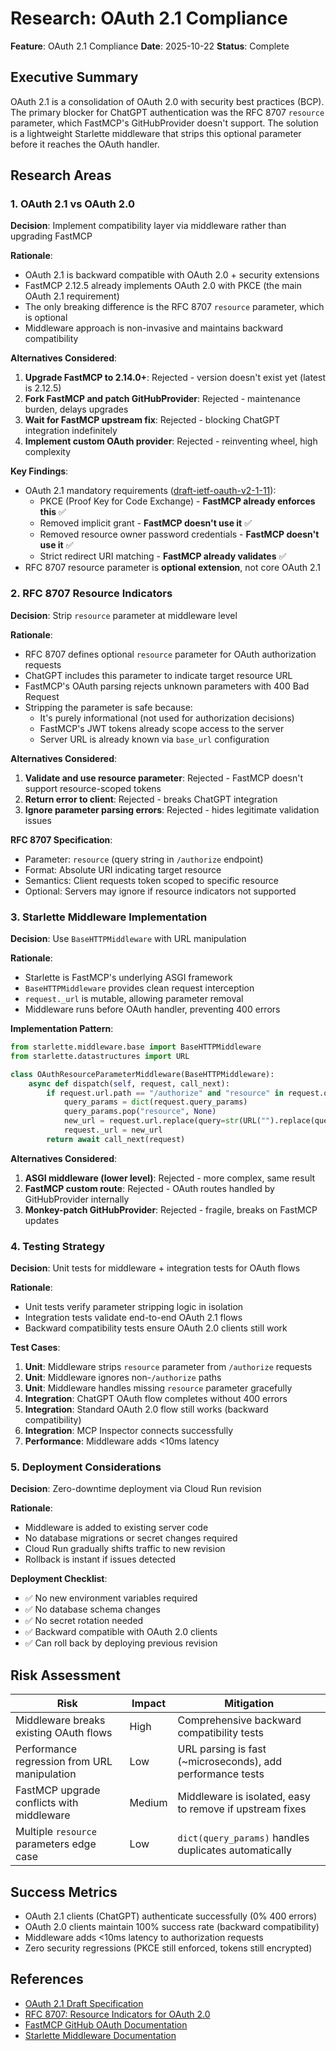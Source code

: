 # Research: OAuth 2.1 Compliance

**Feature**: OAuth 2.1 Compliance
**Date**: 2025-10-22
**Status**: Complete

## Executive Summary

OAuth 2.1 is a consolidation of OAuth 2.0 with security best practices (BCP). The primary blocker for ChatGPT authentication was the RFC 8707 `resource` parameter, which FastMCP's GitHubProvider doesn't support. The solution is a lightweight Starlette middleware that strips this optional parameter before it reaches the OAuth handler.

## Research Areas

### 1. OAuth 2.1 vs OAuth 2.0

**Decision**: Implement compatibility layer via middleware rather than upgrading FastMCP

**Rationale**:
- OAuth 2.1 is backward compatible with OAuth 2.0 + security extensions
- FastMCP 2.12.5 already implements OAuth 2.0 with PKCE (the main OAuth 2.1 requirement)
- The only breaking difference is the RFC 8707 `resource` parameter, which is optional
- Middleware approach is non-invasive and maintains backward compatibility

**Alternatives Considered**:
1. **Upgrade FastMCP to 2.14.0+**: Rejected - version doesn't exist yet (latest is 2.12.5)
2. **Fork FastMCP and patch GitHubProvider**: Rejected - maintenance burden, delays upgrades
3. **Wait for FastMCP upstream fix**: Rejected - blocking ChatGPT integration indefinitely
4. **Implement custom OAuth provider**: Rejected - reinventing wheel, high complexity

**Key Findings**:
- OAuth 2.1 mandatory requirements ([draft-ietf-oauth-v2-1-11](https://datatracker.ietf.org/doc/html/draft-ietf-oauth-v2-1-11)):
  - PKCE (Proof Key for Code Exchange) - **FastMCP already enforces this** ✅
  - Removed implicit grant - **FastMCP doesn't use it** ✅
  - Removed resource owner password credentials - **FastMCP doesn't use it** ✅
  - Strict redirect URI matching - **FastMCP already validates** ✅
- RFC 8707 resource parameter is **optional extension**, not core OAuth 2.1

### 2. RFC 8707 Resource Indicators

**Decision**: Strip `resource` parameter at middleware level

**Rationale**:
- RFC 8707 defines optional `resource` parameter for OAuth authorization requests
- ChatGPT includes this parameter to indicate target resource URL
- FastMCP's OAuth parsing rejects unknown parameters with 400 Bad Request
- Stripping the parameter is safe because:
  - It's purely informational (not used for authorization decisions)
  - FastMCP's JWT tokens already scope access to the server
  - Server URL is already known via `base_url` configuration

**Alternatives Considered**:
1. **Validate and use resource parameter**: Rejected - FastMCP doesn't support resource-scoped tokens
2. **Return error to client**: Rejected - breaks ChatGPT integration
3. **Ignore parameter parsing errors**: Rejected - hides legitimate validation issues

**RFC 8707 Specification**:
- Parameter: `resource` (query string in `/authorize` endpoint)
- Format: Absolute URI indicating target resource
- Semantics: Client requests token scoped to specific resource
- Optional: Servers may ignore if resource indicators not supported

### 3. Starlette Middleware Implementation

**Decision**: Use `BaseHTTPMiddleware` with URL manipulation

**Rationale**:
- Starlette is FastMCP's underlying ASGI framework
- `BaseHTTPMiddleware` provides clean request interception
- `request._url` is mutable, allowing parameter removal
- Middleware runs before OAuth handler, preventing 400 errors

**Implementation Pattern**:
```python
from starlette.middleware.base import BaseHTTPMiddleware
from starlette.datastructures import URL

class OAuthResourceParameterMiddleware(BaseHTTPMiddleware):
    async def dispatch(self, request, call_next):
        if request.url.path == "/authorize" and "resource" in request.query_params:
            query_params = dict(request.query_params)
            query_params.pop("resource", None)
            new_url = request.url.replace(query=str(URL("").replace(query_params=query_params).query))
            request._url = new_url
        return await call_next(request)
```

**Alternatives Considered**:
1. **ASGI middleware (lower level)**: Rejected - more complex, same result
2. **FastMCP custom route**: Rejected - OAuth routes handled by GitHubProvider internally
3. **Monkey-patch GitHubProvider**: Rejected - fragile, breaks on FastMCP updates

### 4. Testing Strategy

**Decision**: Unit tests for middleware + integration tests for OAuth flows

**Rationale**:
- Unit tests verify parameter stripping logic in isolation
- Integration tests validate end-to-end OAuth 2.1 flows
- Backward compatibility tests ensure OAuth 2.0 clients still work

**Test Cases**:
1. **Unit**: Middleware strips `resource` parameter from `/authorize` requests
2. **Unit**: Middleware ignores non-`/authorize` paths
3. **Unit**: Middleware handles missing `resource` parameter gracefully
4. **Integration**: ChatGPT OAuth flow completes without 400 errors
5. **Integration**: Standard OAuth 2.0 flow still works (backward compatibility)
6. **Integration**: MCP Inspector connects successfully
7. **Performance**: Middleware adds <10ms latency

### 5. Deployment Considerations

**Decision**: Zero-downtime deployment via Cloud Run revision

**Rationale**:
- Middleware is added to existing server code
- No database migrations or secret changes required
- Cloud Run gradually shifts traffic to new revision
- Rollback is instant if issues detected

**Deployment Checklist**:
- ✅ No new environment variables required
- ✅ No database schema changes
- ✅ No secret rotation needed
- ✅ Backward compatible with OAuth 2.0 clients
- ✅ Can roll back by deploying previous revision

## Risk Assessment

| Risk | Impact | Mitigation |
|------|--------|-----------|
| Middleware breaks existing OAuth flows | High | Comprehensive backward compatibility tests |
| Performance regression from URL manipulation | Low | URL parsing is fast (~microseconds), add performance tests |
| FastMCP upgrade conflicts with middleware | Medium | Middleware is isolated, easy to remove if upstream fixes |
| Multiple `resource` parameters edge case | Low | `dict(query_params)` handles duplicates automatically |

## Success Metrics

- OAuth 2.1 clients (ChatGPT) authenticate successfully (0% 400 errors)
- OAuth 2.0 clients maintain 100% success rate (backward compatibility)
- Middleware adds <10ms latency to authorization requests
- Zero security regressions (PKCE still enforced, tokens still encrypted)

## References

- [OAuth 2.1 Draft Specification](https://datatracker.ietf.org/doc/html/draft-ietf-oauth-v2-1-11)
- [RFC 8707: Resource Indicators for OAuth 2.0](https://datatracker.ietf.org/doc/html/rfc8707)
- [FastMCP GitHub OAuth Documentation](https://gofastmcp.com/servers/auth/github)
- [Starlette Middleware Documentation](https://www.starlette.io/middleware/)
